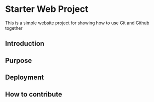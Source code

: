 # Starter Web Project

This is a simple website project for showing how to use Git and Github together
## Introduction
## Purpose
## Deployment
## How to contribute